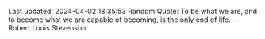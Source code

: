 Last updated: 2024-04-02 18:35:53
Random Quote: To be what we are, and to become what we are capable of becoming, is the only end of life. - Robert Louis Stevenson